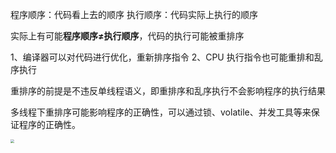 程序顺序：代码看上去的顺序
执行顺序：代码实际上执行的顺序

实际上有可能**程序顺序≠执行顺序**，代码的执行可能被重排序

1、编译器可以对代码进行优化，重新排序指令
2、CPU 执行指令也可能重排和乱序执行

重排序的前提是不违反单线程语义，即重排序和乱序执行不会影响程序的执行结果

多线程下重排序可能影响程序的正确性，可以通过锁、volatile、并发工具等来保证程序的正确性。

<img src="C:\ImageA\20231008105259.png" style="zoom:38%;" />